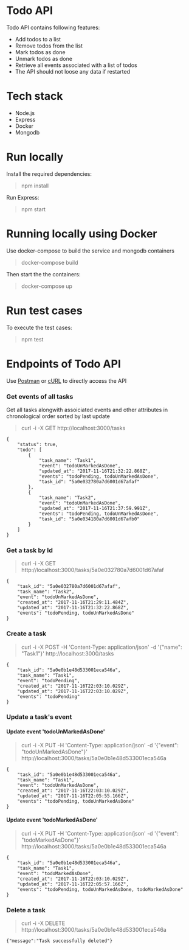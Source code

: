 # Todo API

Todo API contains following features:

- Add todos to a list
- Remove todos from the list
- Mark todos as done
- Unmark todos as done
- Retrieve all events associated with a list of todos
- The API should not loose any data if restarted

# Tech stack
- Node.js
- Express
- Docker
- Mongodb

# Run locally

Install the required dependencies:

> npm install

Run Express:

> npm start

# Running locally using Docker

Use docker-compose to build the service and mongodb containers

> docker-compose build

Then start the the containers:

> docker-compose up

# Run test cases
To execute the test cases:

> npm test

# Endpoints of Todo API

Use [Postman](https://www.getpostman.com) or [cURL](https://curl.haxx.se/) to directly access the API 

### Get events of all tasks

Get all tasks alongwith assoiciated events and other attributes in chronological order sorted by last update

> curl -i -X GET http://localhost:3000/tasks

```
{
    "status": true,
    "todo": [
        {
            "task_name": "Task1",
            "event": "todoUnMarkedAsDone",
            "updated_at": "2017-11-16T21:32:22.868Z",
            "events": "todoPending, todoUnMarkedAsDone",
            "task_id": "5a0e032780a7d6001d67afaf"
        },
        {
            "task_name": "Task2",
            "event": "todoUnMarkedAsDone",
            "updated_at": "2017-11-16T21:37:59.991Z",
            "events": "todoPending, todoUnMarkedAsDone",
            "task_id": "5a0e034180a7d6001d67afb0"
        }
    ]
}
```

### Get a task by Id

> curl -i -X GET http://localhost:3000/tasks/5a0e032780a7d6001d67afaf
```
{
    "task_id": "5a0e032780a7d6001d67afaf",
    "task_name": "Task2",
    "event": "todoUnMarkedAsDone",
    "created_at": "2017-11-16T21:29:11.484Z",
    "updated_at": "2017-11-16T21:32:22.868Z",
    "events": "todoPending, todoUnMarkedAsDone"
}
```

### Create a task

> curl -i -X POST -H 'Content-Type: application/json' -d '{"name": "Task1"}' http://localhost:3000/tasks
```
{
    "task_id": "5a0e0b1e48d533001eca546a",
    "task_name": "Task1",
    "event": "todoPending",
    "created_at": "2017-11-16T22:03:10.029Z",
    "updated_at": "2017-11-16T22:03:10.029Z",
    "events": "todoPending"
}
```

### Update a task's event

#### Update event 'todoUnMarkedAsDone'
> curl -i -X PUT -H 'Content-Type: application/json' -d '{"event": "todoUnMarkedAsDone"}' http://localhost:3000/tasks/5a0e0b1e48d533001eca546a
```
{
    "task_id": "5a0e0b1e48d533001eca546a",
    "task_name": "Task1",
    "event": "todoUnMarkedAsDone",
    "created_at": "2017-11-16T22:03:10.029Z",
    "updated_at": "2017-11-16T22:05:55.166Z",
    "events": "todoPending, todoUnMarkedAsDone"
}
```
#### Update event 'todoMarkedAsDone'
> curl -i -X PUT -H 'Content-Type: application/json' -d '{"event": "todoMarkedAsDone"}' http://localhost:3000/tasks/5a0e0b1e48d533001eca546a

```
{
    "task_id": "5a0e0b1e48d533001eca546a",
    "task_name": "Task1",
    "event": "todoMarkedAsDone",
    "created_at": "2017-11-16T22:03:10.029Z",
    "updated_at": "2017-11-16T22:05:57.166Z",
    "events": "todoPending, todoUnMarkedAsDone, todoMarkedAsDone"
}
```

### Delete a task
> curl -i -X DELETE http://localhost:3000/tasks/5a0e0b1e48d533001eca546a
```
{"message":"Task successfully deleted"}
```
